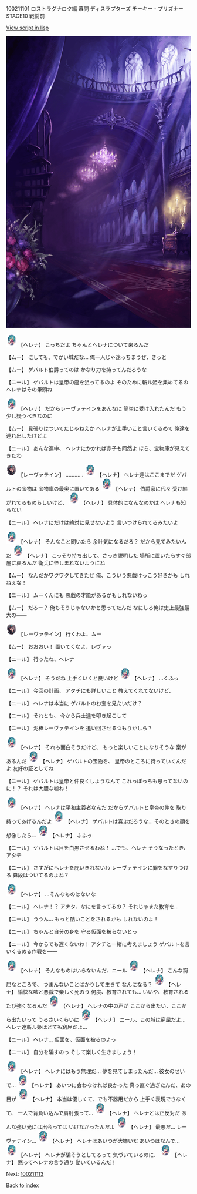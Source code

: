 100211101 ロストラグナロク編 幕間 ディスラプターズ  チーキー・プリズナー STAGE10 戦闘前

[View script in lisp](../scripts/100211101.txt)

![300_devil_room.png](../images/backgrounds/300_devil_room.png)

<img src="../images/units/3302811.png" alt="3302811.png" height="34"/>
【ヘレナ】
こっちだよ
ちゃんとヘレナについて来るんだ

【ムー】
にしても、でかい城だな…
俺一人じゃ迷っちまうぜ、きっと

【ムー】
ゲバルト伯爵ってのは
かなり力を持ってんだろうな

【ニール】
ゲバルトは皇帝の座を狙ってるのよ
そのために斬ル姫を集めてるの
ヘレナはその筆頭ね

<img src="../images/units/3302811.png" alt="3302811.png" height="34"/>
【ヘレナ】
だからレーヴァテインをあんなに
簡単に受け入れたんだ
もう少し疑うべきなのに

【ムー】
見張りはついてたじゃねえか
ヘレナが上手いこと言いくるめて
俺達を連れ出したけどよ

【ニール】
あんな連中、
ヘレナにかかれば赤子も同然よ
ほら、宝物庫が見えてきたわ

<img src="../images/units/3100211.png" alt="3100211.png" height="34"/>
【レーヴァテイン】
…………

<img src="../images/units/3302811.png" alt="3302811.png" height="34"/>
【ヘレナ】
ヘレナ達はここまでだ
ゲバルトの宝物は
宝物庫の最奥に置いてある

<img src="../images/units/3302811.png" alt="3302811.png" height="34"/>
【ヘレナ】
伯爵家に代々
受け継がれてるものらしいけど、

<img src="../images/units/3302811.png" alt="3302811.png" height="34"/>
【ヘレナ】
具体的になんなのかは
ヘレナも知らない

【ニール】
ヘレナにだけは絶対に見せないよう
言いつけられてるみたいよ

<img src="../images/units/3302811.png" alt="3302811.png" height="34"/>
【ヘレナ】
そんなこと聞いたら
余計気になるだろ？
だから見てみたいんだ

<img src="../images/units/3302811.png" alt="3302811.png" height="34"/>
【ヘレナ】
こっそり持ち出して、さっき説明した
場所に置いたらすぐ部屋に戻るんだ
衛兵に怪しまれないようにね

【ムー】
なんだかワクワクしてきたぜ
俺、こういう悪戯けっこう好きかも
しれねぇな！

【ニール】
ムーくんにも
悪戯の才能があるかもしれないねっ

【ムー】
だろー？
俺もそうじゃないかと思ってたんだ
なにしろ俺は史上最強最大の――

<img src="../images/units/3100211.png" alt="3100211.png" height="34"/>
【レーヴァテイン】
行くわよ、ムー

【ムー】
おおおい！
置いてくなよ、レヴァっ

【ニール】
行ったね、ヘレナ

<img src="../images/units/3302811.png" alt="3302811.png" height="34"/>
【ヘレナ】
そうだね
上手くいくと良いけど

<img src="../images/units/3302811.png" alt="3302811.png" height="34"/>
【ヘレナ】
…くふっ

【ニール】
今回の計画、
アタチにも詳しいこと
教えてくれてないけど、

【ニール】
ヘレナは本当に
ゲバルトのお宝を見たいだけ？

【ニール】
それとも、
今から兵士達を叩き起こして

【ニール】
泥棒レーヴァテインを
追い回させるつもりかしら？

<img src="../images/units/3302811.png" alt="3302811.png" height="34"/>
【ヘレナ】
それも面白そうだけど、
もっと楽しいことになりそうな
案があるんだ

<img src="../images/units/3302811.png" alt="3302811.png" height="34"/>
【ヘレナ】
ゲバルトの宝物を、
皇帝のところに持っていくんだよ
友好の証としてね

【ニール】
ゲバルトは皇帝と仲良くしようなんて
これっぽっちも思ってないのに！？
それは大胆な嘘ね！

<img src="../images/units/3302811.png" alt="3302811.png" height="34"/>
【ヘレナ】
ヘレナは平和主義者なんだ
だからゲバルトと皇帝の仲を
取り持ってあげるんだよ

<img src="../images/units/3302811.png" alt="3302811.png" height="34"/>
【ヘレナ】
ゲバルトは喜ぶだろうな…
そのときの顔を想像したら…

<img src="../images/units/3302811.png" alt="3302811.png" height="34"/>
【ヘレナ】
ふふっ

【ニール】
ゲバルトは目を白黒させるわね！
…でも、ヘレナ
そうなったとき、アタチ

【ニール】
さすがにヘレナを庇いきれないわ
レーヴァテインに罪をなすりつける
算段はついてるのよね？

<img src="../images/units/3302811.png" alt="3302811.png" height="34"/>
【ヘレナ】
…そんなものはないな

【ニール】
ヘレナ！？
アナタ、なにを言ってるの？
それじゃまた教育を…

【ニール】
ううん…
もっと酷いことをされるかも
しれないのよ！

【ニール】
ちゃんと自分の身を
守る仮面を被らないとっ

【ニール】
今からでも遅くないわ！
アタチと一緒に考えましょう
ゲバルトを言いくるめる作戦を――

<img src="../images/units/3302811.png" alt="3302811.png" height="34"/>
【ヘレナ】
そんなものはいらないんだ、ニール

<img src="../images/units/3302811.png" alt="3302811.png" height="34"/>
【ヘレナ】
こんな窮屈なところで、
つまんないことばかりして生きて
なんになる？

<img src="../images/units/3302811.png" alt="3302811.png" height="34"/>
【ヘレナ】
愉快な嘘と悪戯で楽しく死のう
何度、教育されても…
いいや、教育されるたび強くなるんだ

<img src="../images/units/3302811.png" alt="3302811.png" height="34"/>
【ヘレナ】
ヘレナの中の声が
ここから出たい、ここから出たいって
うるさいくらいに

<img src="../images/units/3302811.png" alt="3302811.png" height="34"/>
【ヘレナ】
ニール、この城は窮屈だよ…
ヘレナ達斬ル姫はとても窮屈だよ…

【ニール】
ヘレナ…
仮面を、仮面を被るのよっ

【ニール】
自分を騙すのっ
そして楽しく生きましょう！

<img src="../images/units/3302811.png" alt="3302811.png" height="34"/>
【ヘレナ】
ヘレナにはもう無理だ…
夢を見てしまったんだ…
彼女のせいで…

<img src="../images/units/3302811.png" alt="3302811.png" height="34"/>
【ヘレナ】
あいつに会わなければ良かった
真っ直ぐ過ぎたんだ、あの目が

<img src="../images/units/3302811.png" alt="3302811.png" height="34"/>
【ヘレナ】
本当は優しくて、でも不器用だから
上手く表現できなくて、
一人で背負い込んで肩肘張って…

<img src="../images/units/3302811.png" alt="3302811.png" height="34"/>
【ヘレナ】
ヘレナとは正反対だ
あんな強い光には出会っては
いけなかったんだよ

<img src="../images/units/3302811.png" alt="3302811.png" height="34"/>
【ヘレナ】
最悪だ…
レーヴァテイン…

<img src="../images/units/3302811.png" alt="3302811.png" height="34"/>
【ヘレナ】
ヘレナはあいつが大嫌いだ
あいつはなんで…

<img src="../images/units/3302811.png" alt="3302811.png" height="34"/>
【ヘレナ】
ヘレナが騙そうとしてるって
気づいているのに、

<img src="../images/units/3302811.png" alt="3302811.png" height="34"/>
【ヘレナ】
黙ってヘレナの言う通り
動いているんだ！

Next: [100211113](100211113.md)

[Back to index](index.md)
